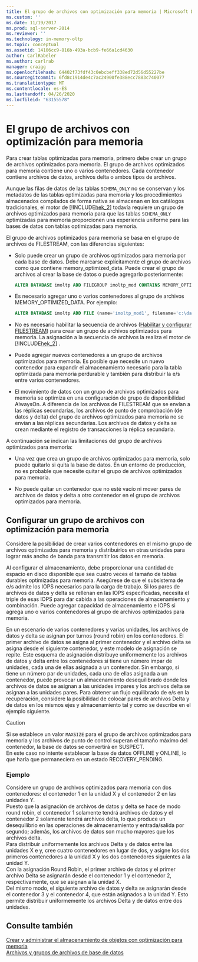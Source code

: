```yaml
---
title: El grupo de archivos con optimización para memoria | Microsoft Docs
ms.custom: ''
ms.date: 11/19/2017
ms.prod: sql-server-2014
ms.reviewer: ''
ms.technology: in-memory-oltp
ms.topic: conceptual
ms.assetid: 14106cc9-816b-493a-bcb9-fe66a1cd4630
author: CarlRabeler
ms.author: carlrab
manager: craigg
ms.openlocfilehash: 64402f73fdf43c0ebcbeff338ed72d56d55227be
ms.sourcegitcommit: 6fd8c1914de4c7ac24900fe388ecc7883c740077
ms.translationtype: MT
ms.contentlocale: es-ES
ms.lasthandoff: 04/26/2020
ms.locfileid: "63155578"
---
```

# <a name="the-memory-optimized-filegroup"></a>El grupo de archivos con optimización para memoria
  Para crear tablas optimizadas para memoria, primero debe crear un grupo de archivos optimizados para memoria. El grupo de archivos optimizados para memoria contiene uno o varios contenedores. Cada contenedor contiene archivos de datos, archivos delta o ambos tipos de archivos.  
  
 Aunque las filas de datos de las tablas `SCHEMA_ONLY` no se conservan y los metadatos de las tablas optimizadas para memoria y los procedimientos almacenados compilados de forma nativa se almacenan en los catálogos tradicionales, el motor de [!INCLUDE[hek_2](../../includes/hek-2-md.md)] todavía requiere un grupo de archivos optimizados para memoria para que las tablas `SCHEMA_ONLY` optimizadas para memoria proporcionen una experiencia uniforme para las bases de datos con tablas optimizadas para memoria.  
  
 El grupo de archivos optimizados para memoria se basa en el grupo de archivos de FILESTREAM, con las diferencias siguientes:  
  
-   Solo puede crear un grupo de archivos optimizados para memoria por cada base de datos. Debe marcarse explícitamente el grupo de archivos como que contiene memory_optimized_data. Puede crear el grupo de archivos al crear la base de datos o puede agregarlo posteriormente:  
  
    ```sql  
    ALTER DATABASE imoltp ADD FILEGROUP imoltp_mod CONTAINS MEMORY_OPTIMIZED_DATA  
    ```  
  
-   Es necesario agregar uno o varios contenedores al grupo de archivos MEMORY_OPTIMIZED_DATA. Por ejemplo:  
  
    ```sql  
    ALTER DATABASE imoltp ADD FILE (name='imoltp_mod1', filename='c:\data\imoltp_mod1') TO FILEGROUP imoltp_mod  
    ```  
  
-   No es necesario habilitar la secuencia de archivos ([Habilitar y configurar FILESTREAM](../blob/enable-and-configure-filestream.md)) para crear un grupo de archivos optimizados para memoria. La asignación a la secuencia de archivos la realiza el motor de [!INCLUDE[hek_2](../../includes/hek-2-md.md)] .  
  
-   Puede agregar nuevos contenedores a un grupo de archivos optimizados para memoria. Es posible que necesite un nuevo contenedor para expandir el almacenamiento necesario para la tabla optimizada para memoria perdurable y también para distribuir la e/s entre varios contenedores.  
  
-   El movimiento de datos con un grupo de archivos optimizados para memoria se optimiza en una configuración de grupo de disponibilidad AlwaysOn. A diferencia de los archivos de FILESTREAM que se envían a las réplicas secundarias, los archivos de punto de comprobación (de datos y delta) del grupo de archivos optimizados para memoria no se envían a las réplicas secundarias. Los archivos de datos y delta se crean mediante el registro de transacciones la réplica secundaria.  
  
A continuación se indican las limitaciones del grupo de archivos optimizados para memoria:  
  
-   Una vez que crea un grupo de archivos optimizados para memoria, solo puede quitarlo si quita la base de datos. En un entorno de producción, no es probable que necesite quitar el grupo de archivos optimizados para memoria.  
  
-   No puede quitar un contenedor que no esté vacío ni mover pares de archivos de datos y delta a otro contenedor en el grupo de archivos optimizados para memoria.  
  
## <a name="configuring-a-memory-optimized-filegroup"></a>Configurar un grupo de archivos con optimización para memoria  
Considere la posibilidad de crear varios contenedores en el mismo grupo de archivos optimizados para memoria y distribuirlos en otras unidades para lograr más ancho de banda para transmitir los datos en memoria.  
  
Al configurar el almacenamiento, debe proporcionar una cantidad de espacio en disco disponible que sea cuatro veces el tamaño de tablas durables optimizadas para memoria. Asegúrese de que el subsistema de e/s admite los IOPS necesarios para la carga de trabajo. Si los pares de archivos de datos y delta se rellenan en las IOPS especificadas, necesita el triple de esas IOPS para dar cabida a las operaciones de almacenamiento y combinación. Puede agregar capacidad de almacenamiento e IOPS si agrega uno o varios contenedores al grupo de archivos optimizados para memoria.  
  
En un escenario de varios contenedores y varias unidades, los archivos de datos y delta se asignan por turnos (round robin) en los contenedores. El primer archivo de datos se asigna al primer contenedor y el archivo delta se asigna desde el siguiente contenedor, y este modelo de asignación se repite. Este esquema de asignación distribuye uniformemente los archivos de datos y delta entre los contenedores si tiene un número impar de unidades, cada una de ellas asignada a un contenedor. Sin embargo, si tiene un número par de unidades, cada una de ellas asignada a un contenedor, puede provocar un almacenamiento desequilibrado donde los archivos de datos se asignan a las unidades impares y los archivos delta se asignan a las unidades pares. Para obtener un flujo equilibrado de e/s en la recuperación, considere la posibilidad de colocar pares de archivos Delta y de datos en los mismos ejes y almacenamiento tal y como se describe en el ejemplo siguiente.  

> [!CAUTION]
> Si se establece un valor `MAXSIZE` para el grupo de archivos optimizados para memoria y los archivos de punto de control superan el tamaño máximo del contenedor, la base de datos se convertirá en SUSPECT.   
> En este caso no intente establecer la base de datos OFFLINE y ONLINE, lo que haría que permaneciera en un estado RECOVERY_PENDING.
  
### <a name="example"></a>Ejemplo 
Considere un grupo de archivos optimizados para memoria con dos contenedores: el contenedor 1 en la unidad X y el contenedor 2 en las unidades Y.  
Puesto que la asignación de archivos de datos y delta se hace de modo round robin, el contenedor 1 solamente tendrá archivos de datos y el contenedor 2 solamente tendrá archivos delta, lo que produce un desequilibrio en las operaciones de almacenamiento y entrada/salida por segundo; además, los archivos de datos son mucho mayores que los archivos delta.    
Para distribuir uniformemente los archivos Delta y de datos entre las unidades X e y, cree cuatro contenedores en lugar de dos, y asigne los dos primeros contenedores a la unidad X y los dos contenedores siguientes a la unidad Y.  
Con la asignación Round Robin, el primer archivo de datos y el primer archivo Delta se asignarán desde el contenedor 1 y el contenedor 2, respectivamente, que se asignan a la unidad X.   
Del mismo modo, el siguiente archivo de datos y delta se asignarán desde el contenedor 3 y el contenedor 4, que están asignados a la unidad Y. Esto permite distribuir uniformemente los archivos Delta y de datos entre dos unidades.  
 
  
## <a name="see-also"></a>Consulte también  
[Crear y administrar el almacenamiento de objetos con optimización para memoria](creating-and-managing-storage-for-memory-optimized-objects.md)     
[Archivos y grupos de archivos de base de datos](../../relational-databases/databases/database-files-and-filegroups.md)    
  
